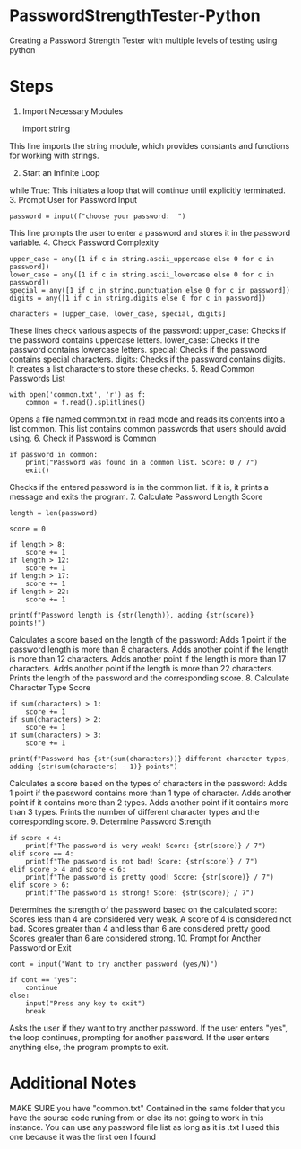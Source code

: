 # PasswordStrengthTester-Python
Creating a Password Strength Tester with multiple levels of testing using python

# Steps
1. Import Necessary Modules

      import string

This line imports the string module, which provides constants and functions for working with strings.

2. Start an Infinite Loop

while True:
This initiates a loop that will continue until explicitly terminated.
3. Prompt User for Password Input

    password = input(f"choose your password:  ")
This line prompts the user to enter a password and stores it in the password variable.
4. Check Password Complexity

    upper_case = any([1 if c in string.ascii_uppercase else 0 for c in password])
    lower_case = any([1 if c in string.ascii_lowercase else 0 for c in password])
    special = any([1 if c in string.punctuation else 0 for c in password])
    digits = any([1 if c in string.digits else 0 for c in password])

    characters = [upper_case, lower_case, special, digits]
These lines check various aspects of the password:
upper_case: Checks if the password contains uppercase letters.
lower_case: Checks if the password contains lowercase letters.
special: Checks if the password contains special characters.
digits: Checks if the password contains digits.
It creates a list characters to store these checks.
5. Read Common Passwords List

    with open('common.txt', 'r') as f:
        common = f.read().splitlines()
Opens a file named common.txt in read mode and reads its contents into a list common. This list contains common passwords that users should avoid using.
6. Check if Password is Common

    if password in common:
        print("Password was found in a common list. Score: 0 / 7")
        exit()
Checks if the entered password is in the common list. If it is, it prints a message and exits the program.
7. Calculate Password Length Score

    length = len(password)

    score = 0

    if length > 8:
        score += 1
    if length > 12:
        score += 1
    if length > 17:
        score += 1
    if length > 22:
        score += 1

    print(f"Password length is {str(length)}, adding {str(score)} points!")
Calculates a score based on the length of the password:
Adds 1 point if the password length is more than 8 characters.
Adds another point if the length is more than 12 characters.
Adds another point if the length is more than 17 characters.
Adds another point if the length is more than 22 characters.
Prints the length of the password and the corresponding score.
8. Calculate Character Type Score

    if sum(characters) > 1:
        score += 1
    if sum(characters) > 2:
        score += 1
    if sum(characters) > 3:
        score += 1

    print(f"Password has {str(sum(characters))} different character types, adding {str(sum(characters) - 1)} points")
Calculates a score based on the types of characters in the password:
Adds 1 point if the password contains more than 1 type of character.
Adds another point if it contains more than 2 types.
Adds another point if it contains more than 3 types.
Prints the number of different character types and the corresponding score.
9. Determine Password Strength

    if score < 4:
        print(f"The password is very weak! Score: {str(score)} / 7")
    elif score == 4:
        print(f"The password is not bad! Score: {str(score)} / 7")
    elif score > 4 and score < 6:
        print(f"The password is pretty good! Score: {str(score)} / 7")
    elif score > 6:
        print(f"The password is strong! Score: {str(score)} / 7")
Determines the strength of the password based on the calculated score:
Scores less than 4 are considered very weak.
A score of 4 is considered not bad.
Scores greater than 4 and less than 6 are considered pretty good.
Scores greater than 6 are considered strong.
10. Prompt for Another Password or Exit

    cont = input("Want to try another password (yes/N)")

    if cont == "yes":
        continue
    else:
        input("Press any key to exit")
        break
Asks the user if they want to try another password.
If the user enters "yes", the loop continues, prompting for another password.
If the user enters anything else, the program prompts to exit.

# Additional Notes

MAKE SURE you have "common.txt" Contained in the same folder that you have the sourse code runing from or else its not going to work in this instance.
You can use any password file list as long as it is .txt I used this one because it was the first oen I found
